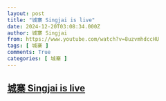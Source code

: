 ```yaml
---
layout: post
title: "城寨 Singjai is live"
date: 2024-12-20T03:08:34.000Z
author: 城寨 Singjai
from: https://www.youtube.com/watch?v=8uzvmhdccHU
tags: [ 城寨 ]
comments: True
categories: [ 城寨 ]
---
```

<!--1734664114000-->
[城寨 Singjai is live](https://www.youtube.com/watch?v=8uzvmhdccHU)
------

<div>

</div>
